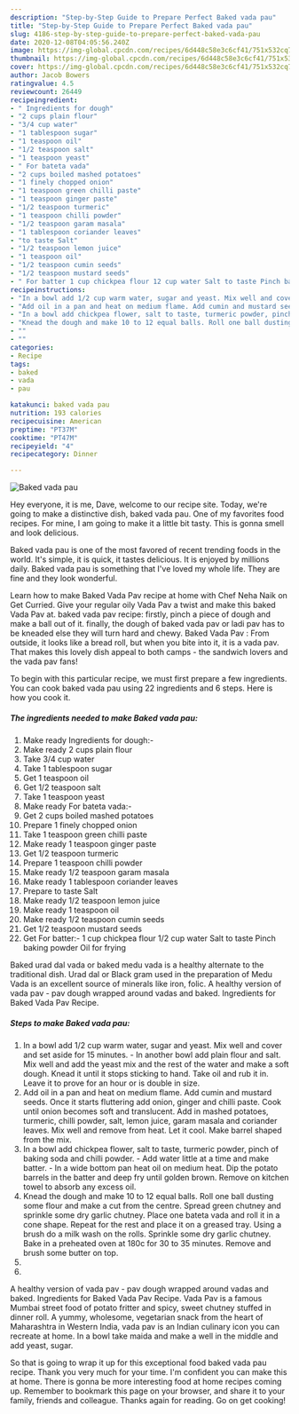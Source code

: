 ```yaml
---
description: "Step-by-Step Guide to Prepare Perfect Baked vada pau"
title: "Step-by-Step Guide to Prepare Perfect Baked vada pau"
slug: 4186-step-by-step-guide-to-prepare-perfect-baked-vada-pau
date: 2020-12-08T04:05:56.240Z
image: https://img-global.cpcdn.com/recipes/6d448c58e3c6cf41/751x532cq70/baked-vada-pau-recipe-main-photo.jpg
thumbnail: https://img-global.cpcdn.com/recipes/6d448c58e3c6cf41/751x532cq70/baked-vada-pau-recipe-main-photo.jpg
cover: https://img-global.cpcdn.com/recipes/6d448c58e3c6cf41/751x532cq70/baked-vada-pau-recipe-main-photo.jpg
author: Jacob Bowers
ratingvalue: 4.5
reviewcount: 26449
recipeingredient:
- " Ingredients for dough"
- "2 cups plain flour"
- "3/4 cup water"
- "1 tablespoon sugar"
- "1 teaspoon oil"
- "1/2 teaspoon salt"
- "1 teaspoon yeast"
- " For bateta vada"
- "2 cups boiled mashed potatoes"
- "1 finely chopped onion"
- "1 teaspoon green chilli paste"
- "1 teaspoon ginger paste"
- "1/2 teaspoon turmeric"
- "1 teaspoon chilli powder"
- "1/2 teaspoon garam masala"
- "1 tablespoon coriander leaves"
- "to taste Salt"
- "1/2 teaspoon lemon juice"
- "1 teaspoon oil"
- "1/2 teaspoon cumin seeds"
- "1/2 teaspoon mustard seeds"
- " For batter 1 cup chickpea flour 12 cup water Salt to taste Pinch baking powder Oil for frying"
recipeinstructions:
- "In a bowl add 1/2 cup warm water, sugar and yeast. Mix well and cover and set aside for 15 minutes.  In another bowl add plain flour and salt. Mix well and add the yeast mix and the rest of the water and make a soft dough. Knead it until it stops sticking to hand. Take oil and rub it in. Leave it to prove for an hour or is double in size."
- "Add oil in a pan and heat on medium flame. Add cumin and mustard seeds. Once it starts fluttering add onion, ginger and chilli paste. Cook until onion becomes soft and translucent. Add in mashed potatoes, turmeric, chilli powder, salt, lemon juice, garam masala and coriander leaves. Mix well and remove from heat. Let it cool. Make barrel shaped from the mix."
- "In a bowl add chickpea flower, salt to taste, turmeric powder, pinch of baking soda and chilli powder.  Add water little at a time and make batter.  In a wide bottom pan heat oil on medium heat. Dip the potato barrels in the batter and deep fry until golden brown. Remove on kitchen towel to absorb any excess oil."
- "Knead the dough and make 10 to 12 equal balls. Roll one ball dusting some flour and make a cut from the centre. Spread green chutney and sprinkle some dry garlic chutney. Place one bateta vada and roll it in a cone shape. Repeat for the rest and place it on a greased tray. Using a brush do a milk wash on the rolls. Sprinkle some dry garlic chutney. Bake in a preheated oven at 180c for 30 to 35 minutes. Remove and brush some butter on top."
- ""
- ""
categories:
- Recipe
tags:
- baked
- vada
- pau

katakunci: baked vada pau 
nutrition: 193 calories
recipecuisine: American
preptime: "PT37M"
cooktime: "PT47M"
recipeyield: "4"
recipecategory: Dinner

---
```



![Baked vada pau](https://img-global.cpcdn.com/recipes/6d448c58e3c6cf41/751x532cq70/baked-vada-pau-recipe-main-photo.jpg)

Hey everyone, it is me, Dave, welcome to our recipe site. Today, we're going to make a distinctive dish, baked vada pau. One of my favorites food recipes. For mine, I am going to make it a little bit tasty. This is gonna smell and look delicious.

Baked vada pau is one of the most favored of recent trending foods in the world. It's simple, it is quick, it tastes delicious. It is enjoyed by millions daily. Baked vada pau is something that I've loved my whole life. They are fine and they look wonderful.

Learn how to make Baked Vada Pav recipe at home with Chef Neha Naik on Get Curried. Give your regular oily Vada Pav a twist and make this baked Vada Pav at. baked vada pav recipe: firstly, pinch a piece of dough and make a ball out of it. finally, the dough of baked vada pav or ladi pav has to be kneaded else they will turn hard and chewy. Baked Vada Pav : From outside, it looks like a bread roll, but when you bite into it, it is a vada pav. That makes this lovely dish appeal to both camps - the sandwich lovers and the vada pav fans!


To begin with this particular recipe, we must first prepare a few ingredients. You can cook baked vada pau using 22 ingredients and 6 steps. Here is how you cook it.

<!--inarticleads1-->

##### The ingredients needed to make Baked vada pau:

1. Make ready  Ingredients for dough:-
1. Make ready 2 cups plain flour
1. Take 3/4 cup water
1. Take 1 tablespoon sugar
1. Get 1 teaspoon oil
1. Get 1/2 teaspoon salt
1. Take 1 teaspoon yeast
1. Make ready  For bateta vada:-
1. Get 2 cups boiled mashed potatoes
1. Prepare 1 finely chopped onion
1. Take 1 teaspoon green chilli paste
1. Make ready 1 teaspoon ginger paste
1. Get 1/2 teaspoon turmeric
1. Prepare 1 teaspoon chilli powder
1. Make ready 1/2 teaspoon garam masala
1. Make ready 1 tablespoon coriander leaves
1. Prepare to taste Salt
1. Make ready 1/2 teaspoon lemon juice
1. Make ready 1 teaspoon oil
1. Make ready 1/2 teaspoon cumin seeds
1. Get 1/2 teaspoon mustard seeds
1. Get  For batter:- 1 cup chickpea flour 1/2 cup water Salt to taste Pinch baking powder Oil for frying


Baked urad dal vada or baked medu vada is a healthy alternate to the traditional dish. Urad dal or Black gram used in the preparation of Medu Vada is an excellent source of minerals like iron, folic. A healthy version of vada pav - pav dough wrapped around vadas and baked. Ingredients for Baked Vada Pav Recipe. 

<!--inarticleads2-->

##### Steps to make Baked vada pau:

1. In a bowl add 1/2 cup warm water, sugar and yeast. Mix well and cover and set aside for 15 minutes.  - In another bowl add plain flour and salt. Mix well and add the yeast mix and the rest of the water and make a soft dough. Knead it until it stops sticking to hand. Take oil and rub it in. Leave it to prove for an hour or is double in size.
1. Add oil in a pan and heat on medium flame. Add cumin and mustard seeds. Once it starts fluttering add onion, ginger and chilli paste. Cook until onion becomes soft and translucent. Add in mashed potatoes, turmeric, chilli powder, salt, lemon juice, garam masala and coriander leaves. Mix well and remove from heat. Let it cool. Make barrel shaped from the mix.
1. In a bowl add chickpea flower, salt to taste, turmeric powder, pinch of baking soda and chilli powder.  - Add water little at a time and make batter.  - In a wide bottom pan heat oil on medium heat. Dip the potato barrels in the batter and deep fry until golden brown. Remove on kitchen towel to absorb any excess oil.
1. Knead the dough and make 10 to 12 equal balls. Roll one ball dusting some flour and make a cut from the centre. Spread green chutney and sprinkle some dry garlic chutney. Place one bateta vada and roll it in a cone shape. Repeat for the rest and place it on a greased tray. Using a brush do a milk wash on the rolls. Sprinkle some dry garlic chutney. Bake in a preheated oven at 180c for 30 to 35 minutes. Remove and brush some butter on top.
1. 
1. 


A healthy version of vada pav - pav dough wrapped around vadas and baked. Ingredients for Baked Vada Pav Recipe. Vada Pav is a famous Mumbai street food of potato fritter and spicy, sweet chutney stuffed in dinner roll. A yummy, wholesome, vegetarian snack from the heart of Maharashtra in Western India, vada pav is an Indian culinary icon you can recreate at home. In a bowl take maida and make a well in the middle and add yeast, sugar. 

So that is going to wrap it up for this exceptional food baked vada pau recipe. Thank you very much for your time. I'm confident you can make this at home. There is gonna be more interesting food at home recipes coming up. Remember to bookmark this page on your browser, and share it to your family, friends and colleague. Thanks again for reading. Go on get cooking!
